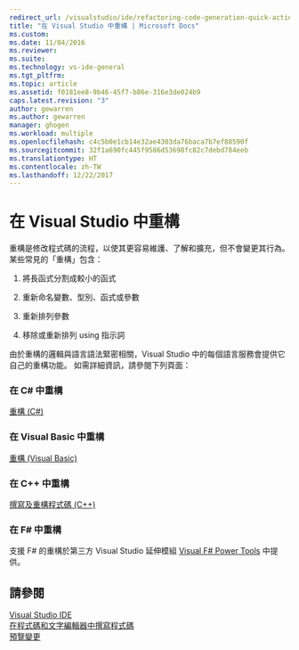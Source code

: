 ```yaml
---
redirect_url: /visualstudio/ide/refactoring-code-generation-quick-actions
title: "在 Visual Studio 中重構 | Microsoft Docs"
ms.custom: 
ms.date: 11/04/2016
ms.reviewer: 
ms.suite: 
ms.technology: vs-ide-general
ms.tgt_pltfrm: 
ms.topic: article
ms.assetid: f0181ee8-9b46-45f7-b86e-316e3de024b9
caps.latest.revision: "3"
author: gewarren
ms.author: gewarren
manager: ghogen
ms.workload: multiple
ms.openlocfilehash: c4c5b0e1cb14e32ae4303da76baca7b7ef88590f
ms.sourcegitcommit: 32f1a690fc445f9586d53698fc82c7debd784eeb
ms.translationtype: HT
ms.contentlocale: zh-TW
ms.lasthandoff: 12/22/2017
---
```

# <a name="refactoring-in-visual-studio"></a>在 Visual Studio 中重構
重構是修改程式碼的流程，以使其更容易維護、了解和擴充，但不會變更其行為。 某些常見的「重構」包含：  
  
1.  將長函式分割成較小的函式  
  
2.  重新命名變數、型別、函式或參數  
  
3.  重新排列參數  
  
4.  移除或重新排列 using 指示詞  
  
 由於重構的邏輯與語言語法緊密相關，Visual Studio 中的每個語言服務會提供它自己的重構功能。 如需詳細資訊，請參閱下列頁面：  
  
### <a name="refactoring-in-c"></a>在 C# 中重構 #
 [重構 (C#)](../csharp-ide/refactoring-csharp.md)  
  
### <a name="refactoring-in-visual-basic"></a>在 Visual Basic 中重構  
 [重構 (Visual Basic)](../vb-ide/refactoring-vb.md)  
  
### <a name="refactoring-in-c"></a>在 C++ 中重構  
 [撰寫及重構程式碼 (C++)](/cpp/ide/writing-and-refactoring-code-cpp)  
  
### <a name="refactoring-in-f"></a>在 F# 中重構 #
 支援 F# 的重構於第三方 Visual Studio 延伸模組 [Visual F# Power Tools](https://visualstudiogallery.msdn.microsoft.com/136b942e-9f2c-4c0b-8bac-86d774189cff) 中提供。  
  
## <a name="see-also"></a>請參閱  
 [Visual Studio IDE](../ide/visual-studio-ide.md)   
 [在程式碼和文字編輯器中撰寫程式碼](../ide/writing-code-in-the-code-and-text-editor.md)  
 [預覽變更](../ide/preview-changes.md)